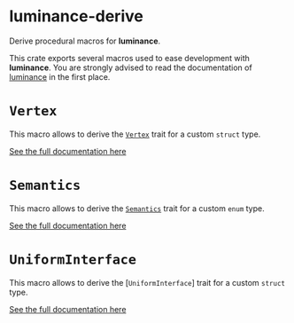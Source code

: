 # luminance-derive

<!-- cargo-sync-readme start -->

Derive procedural macros for **luminance**.

This crate exports several macros used to ease development with **luminance**. You are
strongly advised to read the documentation of [luminance] in the first place.

# `Vertex`

This macro allows to derive the [`Vertex`] trait for a custom `struct` type.

[See the full documentation here](https://docs.rs/luminance-derive/latest/luminance_derive/derive.Vertex.html)

# `Semantics`

This macro allows to derive the [`Semantics`] trait for a custom `enum` type.

[See the full documentation here](https://docs.rs/luminance-derive/latest/luminance_derive/derive.Semantics.html)

# `UniformInterface`

This macro allows to derive the [`UniformInterface`] trait for a custom `struct` type.

[See the full documentation here](https://docs.rs/luminance-derive/latest/luminance_derive/derive.UniformInterface.html)

[luminance]: https://docs.rs/luminance
[`Vertex`]: https://docs.rs/luminance/latest/luminance/vertex/trait.Vertex.html
[`Semantics`]: https://docs.rs/luminance/latest/luminance/vertex/trait.Semantics.html

<!-- cargo-sync-readme end -->
